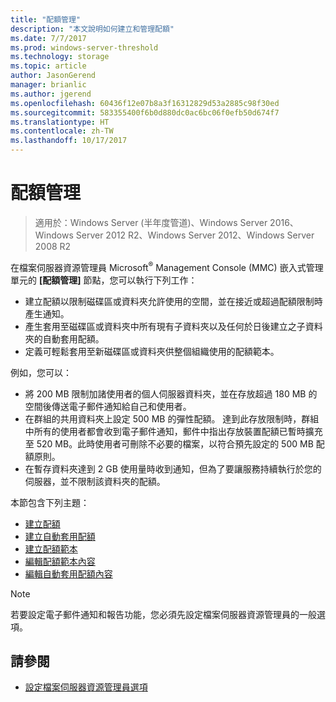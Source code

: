 ```yaml
---
title: "配額管理"
description: "本文說明如何建立和管理配額"
ms.date: 7/7/2017
ms.prod: windows-server-threshold
ms.technology: storage
ms.topic: article
author: JasonGerend
manager: brianlic
ms.author: jgerend
ms.openlocfilehash: 60436f12e07b8a3f16312829d53a2885c98f30ed
ms.sourcegitcommit: 583355400f6b0d880dc0ac6bc06f0efb50d674f7
ms.translationtype: HT
ms.contentlocale: zh-TW
ms.lasthandoff: 10/17/2017
---
```

# <a name="quota-management"></a>配額管理

> 適用於：Windows Server (半年度管道)、Windows Server 2016、Windows Server 2012 R2、Windows Server 2012、Windows Server 2008 R2

在檔案伺服器資源管理員 Microsoft<sup>®</sup> Management Console (MMC) 嵌入式管理單元的 **\[配額管理\]** 節點，您可以執行下列工作：

-   建立配額以限制磁碟區或資料夾允許使用的空間，並在接近或超過配額限制時產生通知。
-   產生套用至磁碟區或資料夾中所有現有子資料夾以及任何於日後建立之子資料夾的自動套用配額。
-   定義可輕鬆套用至新磁碟區或資料夾供整個組織使用的配額範本。

例如，您可以：

-   將 200 MB 限制加諸使用者的個人伺服器資料夾，並在存放超過 180 MB 的空間後傳送電子郵件通知給自己和使用者。
-   在群組的共用資料夾上設定 500 MB 的彈性配額。 達到此存放限制時，群組中所有的使用者都會收到電子郵件通知，郵件中指出存放裝置配額已暫時擴充至 520 MB。此時使用者可刪除不必要的檔案，以符合預先設定的 500 MB 配額原則。
-   在暫存資料夾達到 2 GB 使用量時收到通知，但為了要讓服務持續執行於您的伺服器，並不限制該資料夾的配額。

本節包含下列主題：

-   [建立配額](create-quota.md)
-   [建立自動套用配額](create-auto-apply-quota.md)
-   [建立配額範本](create-quota-template.md)
-   [編輯配額範本內容](edit-quota-template-properties.md)
-   [編輯自動套用配額內容](edit-auto-apply-quota-properties.md)

> [!Note]
> 若要設定電子郵件通知和報告功能，您必須先設定檔案伺服器資源管理員的一般選項。

## <a name="see-also"></a>請參閱

-   [設定檔案伺服器資源管理員選項](setting-file-server-resource-manager-options.md)


